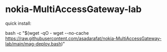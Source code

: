 # nokia-MultiAccessGateway-lab

quick install:

bash -c "$(wget -qO - wget --no-cache https://raw.githubusercontent.com/asadarafat/nokia-MultiAccessGateway-lab/main/mag-deploy.bash)"
